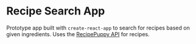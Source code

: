# Recipe Search App
Prototype app built with `create-react-app` to search for recipes based on given ingredients.
Uses the [RecipePuppy API](http://www.recipepuppy.com/about/api/) for recipes.
